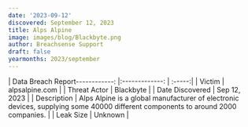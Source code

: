 ```yaml
---
date: '2023-09-12'
discovered: September 12, 2023
title: Alps Alpine
image: images/blog/Blackbyte.png
author: Breachsense Support
draft: false
yearmonths: 2023/september
---
```


| Data Breach Report------------:     |:-------------:    | :-----:|
| Victim      | alpsalpine.com      | 
| Threat Actor      | Blackbyte      | 
| Date Discovered      | Sep 12, 2023      | 
| Description      | Alps Alpine is a global manufacturer of electronic devices, supplying some 40000 different components to around 2000 companies.      | 
| Leak Size      | Unknown      | 

